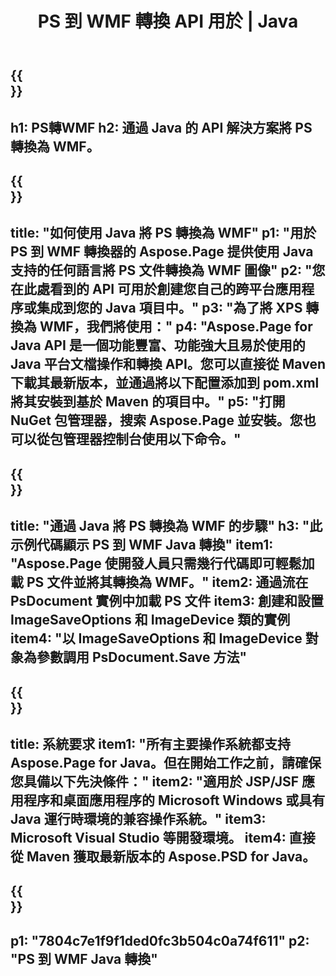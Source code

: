 ﻿---
translation: true
template: /_templates/_conversion-child-java.md
title: PS 到 WMF 轉換 API 用於 | Java
url: /java/conversion/ps-to-wmf/
description: PS 格式到 WMF 文件的示例 Java 轉換代碼。使用此示例代碼在任何基於 Web 或桌面 Java 的應用程序中將 PS 轉換為 WMF。
informat: PS
outformat: WMF
otherformats: XPS EPS
---

{{<section banner>}}
---
h1: PS轉WMF
h2: 通過 Java 的 API 解決方案將 PS 轉換為 WMF。
---

{{<section overview>}}
---
title: "如何使用 Java 將 PS 轉換為 WMF"
p1: "用於 PS 到 WMF 轉換器的 Aspose.Page 提供使用 Java 支持的任何語言將 PS 文件轉換為 WMF 圖像"
p2: "您在此處看到的 API 可用於創建您自己的跨平台應用程序或集成到您的 Java 項目中。"
p3: "為了將 XPS 轉換為 WMF，我們將使用："
p4: "Aspose.Page for Java API 是一個功能豐富、功能強大且易於使用的 Java 平台文檔操作和轉換 API。您可以直接從 Maven 下載其最新版本，並通過將以下配置添加到 pom.xml 將其安裝到基於 Maven 的項目中。"
p5: "打開 NuGet 包管理器，搜索 Aspose.Page 並安裝。您也可以從包管理器控制台使用以下命令。"
---

{{<section feature1>}}
---
title: "通過 Java 將 PS 轉換為 WMF 的步驟"
h3: "此示例代碼顯示 PS 到 WMF Java 轉換"
item1: "Aspose.Page 使開發人員只需幾行代碼即可輕鬆加載 PS 文件並將其轉換為 WMF。"
item2: 通過流在 PsDocument 實例中加載 PS 文件
item3: 創建和設置 ImageSaveOptions 和 ImageDevice 類的實例
item4: "以 ImageSaveOptions 和 ImageDevice 對象為參數調用 PsDocument.Save 方法"
---

{{<section feature2>}}
---
title: 系統要求
item1: "所有主要操作系統都支持 Aspose.Page for Java。但在開始工作之前，請確保您具備以下先決條件："
item2: "適用於 JSP/JSF 應用程序和桌面應用程序的 Microsoft Windows 或具有 Java 運行時環境的兼容操作系統。"
item3: Microsoft Visual Studio 等開發環境。
item4: 直接從 Maven 獲取最新版本的 Aspose.PSD for Java。
---

{{<section gist>}}
---
p1: "7804c7e1f9f1ded0fc3b504c0a74f611"
p2: "PS 到 WMF Java 轉換"
---
